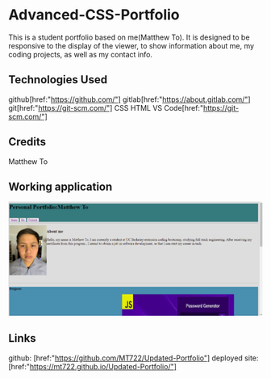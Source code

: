 # Advanced-CSS-Portfolio

This is a student portfolio based on me(Matthew To). It is designed to be responsive to the display of the viewer, to show information about me, my coding projects, as well as my contact info. 

## Technologies Used
github[href:"https://github.com/"]
gitlab[href:"https://about.gitlab.com/"]
git[href:"https://git-scm.com/"]
CSS
HTML
VS Code[href:"https://git-scm.com/"]

## Credits
 Matthew To


 ## Working application
 <img src = "./screenshot.png">

## Links
 github: [href:"https://github.com/MT722/Updated-Portfolio"]
 deployed site:[href:"https://mt722.github.io/Updated-Portfolio/"]